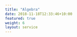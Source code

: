 ```yaml
---
title: "Algebra"
date: 2018-11-18T12:33:46+10:00
featured: true
weight: 6
layout: service
---
```



